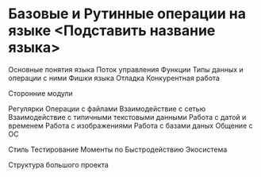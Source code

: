# Базовые и Рутинные операции на языке <Подставить название языка>

Основные понятия языка
Поток управления
Функции
Типы данных и операции с ними
Фишки языка
Отладка
Конкурентная работа

Сторонние модули

Регулярки
Операции с файлами
Взаимодействие с сетью
Взаимодействие с типичными текстовыми данными
Работа с датой и временем
Работа с изображениями
Работа с базами даных
Общение с ОС

Стиль
Тестирование
Моменты по Быстродействию
Экосистема

Структура большого проекта
